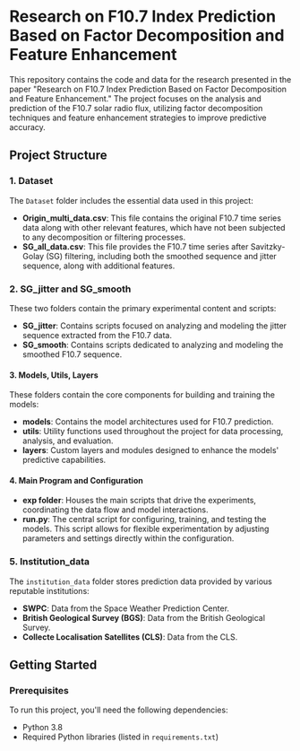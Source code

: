 # Research on F10.7 Index Prediction Based on Factor Decomposition and Feature Enhancement

This repository contains the code and data for the research presented in the paper "Research on F10.7 Index Prediction Based on Factor Decomposition and Feature Enhancement." The project focuses on the analysis and prediction of the F10.7 solar radio flux, utilizing factor decomposition techniques and feature enhancement strategies to improve predictive accuracy.

## Project Structure

### 1. Dataset
The `Dataset` folder includes the essential data used in this project:

- **Origin_multi_data.csv**: This file contains the original F10.7 time series data along with other relevant features, which have not been subjected to any decomposition or filtering processes.
- **SG_all_data.csv**: This file provides the F10.7 time series after Savitzky-Golay (SG) filtering, including both the smoothed sequence and jitter sequence, along with additional features.

### 2. SG_jitter and SG_smooth
These two folders contain the primary experimental content and scripts:

- **SG_jitter**: Contains scripts focused on analyzing and modeling the jitter sequence extracted from the F10.7 data.
- **SG_smooth**: Contains scripts dedicated to analyzing and modeling the smoothed F10.7 sequence.

#### 3. Models, Utils, Layers
These folders contain the core components for building and training the models:

- **models**: Contains the model architectures used for F10.7 prediction.
- **utils**: Utility functions used throughout the project for data processing, analysis, and evaluation.
- **layers**: Custom layers and modules designed to enhance the models' predictive capabilities.

#### 4. Main Program and Configuration

- **exp folder**: Houses the main scripts that drive the experiments, coordinating the data flow and model interactions.
- **run.py**: The central script for configuring, training, and testing the models. This script allows for flexible experimentation by adjusting parameters and settings directly within the configuration.

### 5. Institution_data
The `institution_data` folder stores prediction data provided by various reputable institutions:

- **SWPC**: Data from the Space Weather Prediction Center.
- **British Geological Survey (BGS)**: Data from the British Geological Survey.
- **Collecte Localisation Satellites (CLS)**: Data from the CLS.

## Getting Started

### Prerequisites
To run this project, you'll need the following dependencies:

- Python 3.8
- Required Python libraries (listed in `requirements.txt`)
